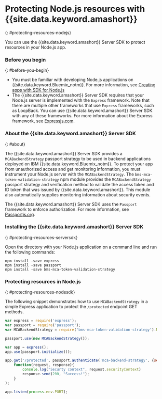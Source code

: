 # Protecting Node.js resources with {{site.data.keyword.amashort}}
{: #protecting-resources-nodejs}

You can use the {{site.data.keyword.amashort}} Server SDK to protect resources in your Node.js app.

### Before you begin
{: #before-you-begin}

* You must be familiar with developing Node.js applications on {{site.data.keyword.Bluemix_notm}}. For more information, see [Creating apps with SDK for Node.js](https://www.{DomainName}/docs/runtimes/nodejs/index.html#nodejs_runtime)
* The {{site.data.keyword.amashort}} Server SDK requires that your Node.js server is implemented with the `Express` framework. Note that there are multiple other frameworks that use `Express` frameworks, such as LoopBack. You can use {{site.data.keyword.amashort}} Server SDK with any of these frameworks. For more information about the Express framework, see [Expressjs.com](http://expressjs.com/).

### About the {{site.data.keyword.amashort}} Server SDK
{: #about}

The {{site.data.keyword.amashort}} Server SDK provides a `MCABackendStrategy` passport strategy to be used in backend applications deployed on IBM {{site.data.keyword.Bluemix_notm}}. To protect your app from unauthorized access and get monitoring information, you must instrument your Node.js server with the `MCABackendStrategy`. The `bms-mca-token-validation-strategy` npm module provides the `MCABackendStrategy` passport strategy and verification method to validate the access token and ID token that was issued by {{site.data.keyword.amashort}}. This module also automatically supplies monitoring information about security events.

The {{site.data.keyword.amashort}} Server SDK uses the `Passport` framework to enforce authorization.  For more information, see [Passportjs.org](http://passportjs.org/).

### Installing the {{site.data.keyword.amashort}} Server SDK
{: #protecting-resources-serversdk}

Open the directory with your Node.js application on a command line and run the following commands:

```
npm install -save express
npm install -save passport
npm install -save bms-mca-token-validation-strategy
```

### Protecting resources in Node.js
{: #protecting-resources-nodesdk}

The following snippet demonstrates how to use `MCABackendStrategy` in a simple Express application to protect the `/protected` endpoint GET methods.

```JavaScript
var express = require('express');
var passport = require('passport');
var MCABackendStrategy = require('bms-mca-token-validation-strategy').MCABackendStrategy;

passport.use(new MCABackendStrategy());

var app = express();
app.use(passport.initialize());

app.get('/protected', passport.authenticate('mca-backend-strategy', {session: false }),
    function(request, response){
		console.log("Securty context", request.securityContext)    
		response.send(200, "Success!");
    }
);

app.listen(process.env.PORT);
```
